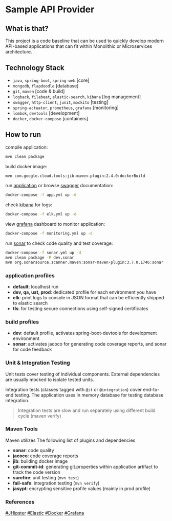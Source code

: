 Sample API Provider
====================

## What is that?

This project is a code baseline that can be used to quickly develop modern API-based applications 
that can fit within Monolithic or Microservices architecture.

## Technology Stack

- `java`, `spring-boot`, `spring-web`
  [core]
- `mongodb`, `flapdoodle`
  [database]
- `git`, `maven`
  [code & build]
- `logback`, `filebeat`, `elastic-search`, `kibana`
  [log management]
- `swagger`, `http-client`, `junit`, `mockito`
  [testing] 
- `spring-actuator`, `prometheus`, `grafana`
  [monitoring]   
- `lombok`, `devtools`
  [development] 
- `docker`, `docker-compose`
  [containers]

## How to run

compile application:

```bash
mvn clean package
```

build docker image:

```bash
mvn com.google.cloud.tools:jib-maven-plugin:2.4.0:dockerBuild
```

run [application](http://localhost:8012/) or browse [swagger](http://localhost:8012/swagger-ui.html) documentation:

```bash
docker-compose -f app.yml up -d
```

check [kibana](http://localhost:5601) for logs:

```bash
docker-compose -f elk.yml up -d
```

view [grafana](http://localhost:3000) dashboard to monitor application:

```bash
docker-compose -f monitoring.yml up -d
```

run [sonar](http://localhost:9001) to check code quality and test coverage:

```bash
docker-compose -f sonar.yml up -d
mvn clean package -P dev,sonar
mvn org.sonarsource.scanner.maven:sonar-maven-plugin:3.7.0.1746:sonar -P dev,sonar
```

### application profiles

* **default**: localhost run
* **dev, qa, uat, prod**: dedicated profile for each environment you have
* **elk**: print logs to console in JSON format that can be efficiently shipped to elastic search
* **tls**: for testing secure connections using self-signed certificates

### build profiles

* **dev**: default profile, activates spring-boot-devtools for development environment
* **sonar**: activates jacoco for generating code coverage reports, and sonar for code feedback

### Unit & Integration Testing
Unit tests cover testing of individual components. 
External dependencies are usually mocked to isolate tested units.

Integration tests (classes tagged with `@it` or `@integration`) cover end-to-end testing.
The application uses in memory database for testing database integration.

> Integration tests are slow and run separately using different build cycle (maven verify) 

### Maven Tools
Maven utilizes The following list of plugins and dependencies

* **sonar**: code quality
* **jacoco**: code coverage reports
* **jib**: building docker image
* **git-commit-id**: generating git.properties within application artifact to track the code version
* **surefire**: unit testing (`mvn test`)
* **fail-safe**: integration testing (`mvn verify`)
* **jasypt**: encrypting sensitive profile values (mainly in prod profile)

### References

[#JHipster](https://www.jhipster.tech/)
[#Elastic](https://www.elastic.co/)
[#Docker](https://www.docker.com/)
[#Grafana](https://grafana.com/)
